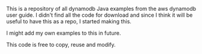 This is a repository of all dynamodb Java examples from the aws dynamodb user guide.
I didn't find all the code for download and since I think it will be useful to have this
as a repo, I started making this.

I might add my own examples to this in future.

This code is free to copy, reuse and modify.